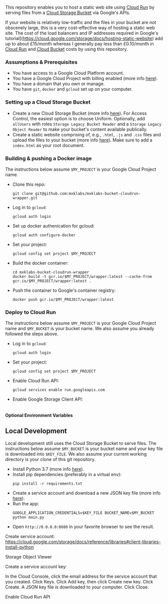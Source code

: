 This repository enables you to host a static web site using [Cloud Run](https://cloud.google.com/compute/cloud-run) by serving files from a [Cloud Storage Bucket](https://cloud.google.com/storage/) via Google's APIs.

If your website is relatively low-traffic and the files in your bucket are not obscenely large, this is a very cost-effective way of hosting a static web site. The cost of the load balancers and IP addresses required in Google's tutorial](https://cloud.google.com/storage/docs/hosting-static-website) add up to about £15/month whereas I generally pay less than £0.10/month in [Cloud Run](https://cloud.google.com/compute/cloud-run) and [Cloud Bucket](https://cloud.google.com/storage/docs/creating-buckets) costs by using this repository.

### Assumptions & Prerequisites

* You have access to a Google Cloud Platform account.
* You have a Google Cloud Project with billing enabled (more info [here](https://cloud.google.com/billing/docs/how-to/modify-project)).
* You have a domain that you own or manage.
* You have `git`, `docker` and `gcloud` set up on your computer.

### Setting up a Cloud Storage Bucket

* Create a new Cloud Storage Bucket (more info [here](https://cloud.google.com/storage/docs/creating-buckets)). For Access Control, the easiest option is to choose Uniform. Optionally, add `allUsers` with roles `Storage Legacy Bucket Reader` and a `Storage Legacy Object Reader` to make your bucket's content available publically.
* Create a static website comprising of, e.g., `.html`, `.js` and `.css` files and upload the files to your bucket (more info [here](https://cloud.google.com/storage/docs/uploading-objects)). Make sure to add a `index.html` as your root document.

### Building & pushing a Docker image

The instructions below assume `$MY_PROJECT` is your Google Cloud Project name.

* Clone this repo:
  ```
  git clone git@github.com:mxklabs/mxklabs-bucket-cloudrun-wrapper.git
  ```
* Log in to `gcloud`:
  ```
  gcloud auth login
  ```
* Set up docker authenication for gcloud:
  ```
  gcloud auth configure-docker
  ```
* Set your project:
  ```
  gcloud config set project $MY_PROJECT
  ```
* Build the docker container:
  ```
  cd mxklabs-bucket-cloudrun-wrapper
  docker build -t gcr.io/$MY_PROJECT/wrapper:latest --cache-from gcr.io/$MY_PROJECT/wrapper:latest .
  ```
* Push the container to Google's container registry:
  ```
  docker push gcr.io/$MY_PROJECT/wrapper:latest
  ```

### Deploy to Cloud Run

The instructions below assume `$MY_PROJECT` is your Google Cloud Project name and `$MY_BUCKET` is your bucket name. We also assume you already followed the steps above.

* Log in to `gcloud`:
  ```
  gcloud auth login
  ```
* Set your project:
  ```
  gcloud config set project $MY_PROJECT
  ```
* Enable Cloud Run API:
  ```
  gcloud services enable run.googleapis.com
  ```
* Enable Google Storage Client API:
  ```

  ```



#### 

#### Optional Environment Variables



## Local Development

Local development still uses the Cloud Storage Bucket to serve files. The instructions below assume `$MY_BUCKET` is your bucket name and your key file is downloaded into `$KEY_FILE`. We also assume your current working directory is your clone of this git repository.

* Install Python 3.7 (more info [here](https://www.python.org/downloads/)).
* Install pip dependencies (preferably in a virtual env):
  ```
  pip install -r requirements.txt
  ```
* Create a service account and download a new JSON key file (more info [here](https://cloud.google.com/storage/docs/reference/libraries#client-libraries-install-python)).
* Run the app:
  ```
  GOOGLE_APPLICATION_CREDENTIALS=$KEY_FILE BUCKET_NAME=$MY_BUCKET python main.py
  ```
* Open `http://0.0.0.0:8080` in your favorite browser to see the result.

Create service account: https://cloud.google.com/storage/docs/reference/libraries#client-libraries-install-python

Storage Object Viewer

Create a service account key:

In the Cloud Console, click the email address for the service account that you created.
Click Keys.
Click Add key, then click Create new key.
Click Create. A JSON key file is downloaded to your computer.
Click Close.

Enable Cloud Run API


